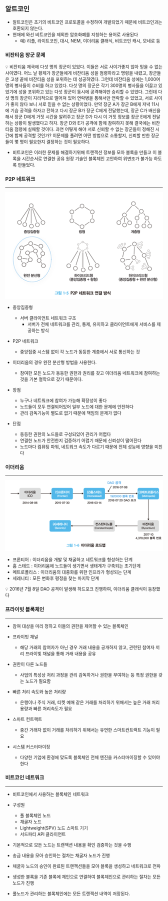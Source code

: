 ## 알트코인

- 알트코인은 초기의 비트코인 프로토콜을 수정하여 개발되었기 때문에 비트코인과는 호환되지 않는다.
- 현재에 와선 비트코인을 제외한 암호화폐를 지칭하는 용어로 사용된다
    - 예) 리플, 라이트코인, 대시, NEM, 이더리움 클래식, 비트코인 캐시, 모네로 등



### 비잔티움 장군 문제

<aside>
💡 비잔티움 제국에 다섯 명의 장군이 있었다. 이들은 서로 사이가좋지 않아 믿을 수 없는 사이였다. 어느 날 황제가 장군들에게 비잔티움 성을 점령하라고 명령을 내렸고, 장군들은 고생 끝에 비잔티움 성을 포위하는 데 성공하였다. 그런데 비잔티움 성에는 1,000여 명의 병사들이 수비를 하고 있었다. 다섯 명의 장군은 각기 300명의 병사들을 이끌고 있었기에 성을 포위하고 있는 다섯 장군이 동시에 공격해야만 승리할 수 있었다. 그런데 다섯 명의 장군이 지리적으로 떨어져 있어 연락병을 통해서만 연락할 수 있었고, 서로 사이가 좋지 않다 보니 서로 믿을 수 없는 상황이었다. 만약 장군 A가 장군 B에게 저녁 11시에 기습 공격을 하자고 전하고 다시 장군 B가 장군 C에게 전달했는데, 장군 C가 배신을 해서 장군 D에게 거짓 시간을 알려주고 장군 D가 다시 이 거짓 정보를 장군 E에게 전달하는 상황이 발생했다고 하자. 장군 D와 E가 공격에 함께 참여하지 못해 결국에는 비잔티움 점령에 실패할 것이다. 과연 어떻게 해야 서로 신뢰할 수 없는 장군들이 정해진 시간에 함께 공격할 것인가? 이문제를 풀려면 어떤 방법으로 소통할지, 신뢰할 만한 장군들이 몇 명이 필요한지 결정하는 것이 필요하다.



- 비트코인은 이러한 문제를 해결하기위해 트랜잭션 정보를 모아 블록을 만들고 이 블록을 시간순서로 연결한 공유 원장 기술인 블록체인 고안하여 위변조가 불가능 하도록 만들었다.



### P2P 네트워크

---

<img src="09_22/09_22_1.png" alt="스크린샷 2022-03-14 오전 11.29.34.png" style="zoom:50%;" />

- 중앙집중형
    - 서버 클라이언트 네트워크 구조
        - 서버가 전체 네트워크를 관리, 통제, 유지하고 클라이언트에게 서비스를 제공하는 방식
- P2P 네트워크
    - 중앙집중 시스템 없이 각 노드가 동등한 계층에서 서로 통신하는 것

- 이더리움의 경우 완전 분산형 방법을 사용한다.
    - 참여한 모든 노드가 동등한 권한과 권리를 갖고 이더리움 네트워크에 참여하는 것을 기본 철학으로 갖기 때문이다.
    
- 장점
    - 누구나 네트워크에 참여가 가능해 확장성이 좋다
    - 노드들이 모두 연결되어있어 일부 노드에 대한 문제에 안전하다
    - 관리 감독기능이 별도로 없기 때문에 책임의 문제가 없다
- 단점
    - 동등한 권한의 노드들로 구성되있어 관리가 어렵다
    - 연결한 노드가 안전한지 검증하기 어렵기 때문에 신뢰성이 떨어진다
    - 노드마다 컴퓨팅 파워, 네트워크 속도가 다르기 때문에 전체 성능에 영향을 미친다



### 이더리움

---

<img src="09_22/09_22_2.png" alt="스크린샷 2022-03-14 오전 11.33.49.png" style="zoom:50%;" />

- 프론티어 : 이더리움을 개발 및 채굴하고 네트워크를 형성하는 단계
- 홈 스테드 : 이더리움에 노드들이 생기면서 생태계가 구축되는 초기단계
- 메트로폴리스 : 이더리움의 대중화를 위한 인프라가 형성되는 단계
- 세레니티 : 모든 변화후 평정을 찾는 마지막 단계

<aside>
💡 2016년 7월 8일 DAO 공격이 발생해 하드포크 진행하여, 이더리움 클래식이 등장했다



### 프라이빗 블록체인

---

- 참여 대상을 미리 정하고 이들의 권한을 제어할 수 있는 블록체인

- 프라이빗 채널
    - 해당 거래의 참여자가 아닌 경우 거래 내용을 공개하지 않고, 관련된 참여자 끼리 프라이빛 채널을 통해 거래 내용을 공유
- 권한이 다른 노드들
    - 사업의 특성상 처리 과정을 관리 감독하거나 권한을 부여하는 등 특정 권한을 갖는 노드가 필요함
- 빠른 처리 속도와 높은 처리량
    - 은행이나 주식 거래, 티켓 예매 같은 거래를 처리하기 위해서는 높은 거래 처리 용량과 빠른 처리속도가 필요
- 스마트 컨트랙트
    - 중간 거래자 없이 거래를 처리하기 위해서는 유연한 스마트컨트랙트 기능이 필요
- 시스템 커스터마이징
    - 다양한 기업에 환경에 맞도록 블록체인 전체 엔진을 커스터마이징할 수 있어야 한다



### 비트코인 네트워크

---

- 비트코인에서 사용하는 블록체인 네트워크

- 구성원
    - 풀 블록체인 노드
    - 채굴자 노드
    - Lightweight(SPV) 노드 스마트 기기
    - 서드파티 API 클라이언트
- 기본적으로 모든 노드는 트랜잭션 내용을 확인 검증하는 것을 수행
- 송금 내용을 모아 승인하는 절차는 채굴자 노드가 진행
- 채굴자 노드의 승인이 완료된 트랜잭션들을 모아 블록을 생성하고 네트워크로 전파
- 생성한 블록을 기존 블록에 체인으로 연결하여 블록체인으로 관리하는 절차는 모든노드가 진행
- 풀노드가 관리하는 블록체인에는 모든 트랜잭션 내역이 저장된다.